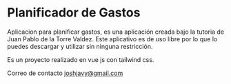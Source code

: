 # Planificador de Gastos

Aplicacion para planificar gastos, es una aplicación creada bajo la tutoria de Juan Pablo de la Torre Valdez.
Este aplicativo es de uso libre por lo que lo puedes descargar y utilizar sin ninguna restricción.

Es un proyecto realizado en vue js con tailwind css.

Correo de contacto joshjavy@gmail.com